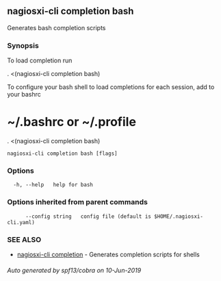 ## nagiosxi-cli completion bash

Generates bash completion scripts

### Synopsis

To load completion run

. <(nagiosxi-cli completion bash)

To configure your bash shell to load completions for each session, add to your bashrc

# ~/.bashrc or ~/.profile
. <(nagiosxi-cli completion bash)


```
nagiosxi-cli completion bash [flags]
```

### Options

```
  -h, --help   help for bash
```

### Options inherited from parent commands

```
      --config string   config file (default is $HOME/.nagiosxi-cli.yaml)
```

### SEE ALSO

* [nagiosxi-cli completion](nagiosxi-cli_completion.md)	 - Generates completion scripts for shells

###### Auto generated by spf13/cobra on 10-Jun-2019
